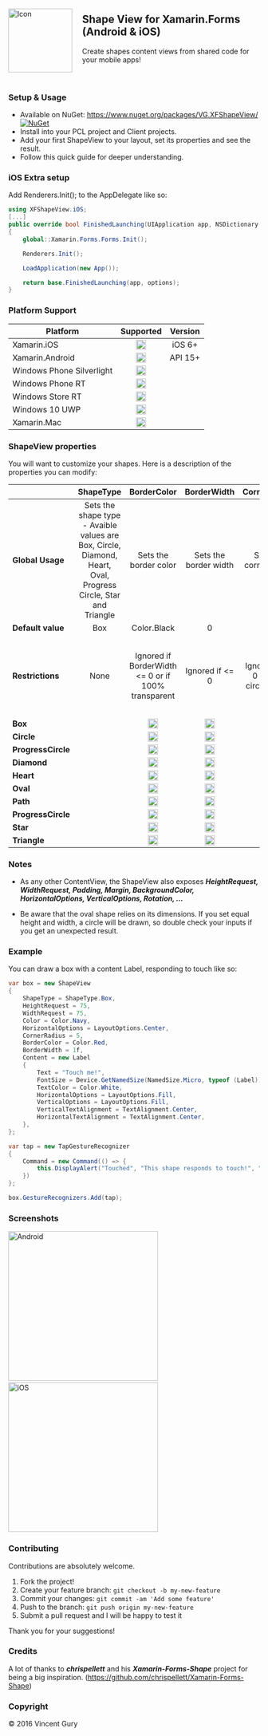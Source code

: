 <img alt="Icon" src="https://raw.githubusercontent.com/vincentgury/XFShapeView/master/art/icon.png" height="128" align="left" style="margin:20px 20px 20px 0" />

## Shape View for Xamarin.Forms (Android & iOS)

Create shapes content views from shared code for your mobile apps!
<br/><br/><br/>
### Setup & Usage
* Available on NuGet: https://www.nuget.org/packages/VG.XFShapeView/ [![NuGet](https://img.shields.io/nuget/v/VG.XFShapeView.svg?label=NuGet)](https://www.nuget.org/packages/VG.XFShapeView/)
* Install into your PCL project and Client projects.
* Add your first ShapeView to your layout, set its properties and see the result.
* Follow this quick guide for deeper understanding.

### iOS Extra setup

Add Renderers.Init(); to the AppDelegate like so:

```csharp
using XFShapeView.iOS;
[...]
public override bool FinishedLaunching(UIApplication app, NSDictionary options)
{
    global::Xamarin.Forms.Forms.Init();

    Renderers.Init();

    LoadApplication(new App());

    return base.FinishedLaunching(app, options);
}
```

### Platform Support

|Platform|Supported|Version|
| ------ | :-------: | :-----: |
|Xamarin.iOS|<img alt="Yes" src="https://raw.githubusercontent.com/vincentgury/Resources/master/images/ok.png" width="20">|iOS 6+|
|Xamarin.Android|<img alt="Yes" src="https://raw.githubusercontent.com/vincentgury/Resources/master/images/ok.png" width="20">|API 15+|
|Windows Phone Silverlight|<img alt="No" src="https://raw.githubusercontent.com/vincentgury/Resources/master/images/ko.png" width="20">||
|Windows Phone RT|<img alt="No" src="https://raw.githubusercontent.com/vincentgury/Resources/master/images/ko.png" width="20">||
|Windows Store RT|<img alt="No" src="https://raw.githubusercontent.com/vincentgury/Resources/master/images/ko.png" width="20">||
|Windows 10 UWP|<img alt="No" src="https://raw.githubusercontent.com/vincentgury/Resources/master/images/ko.png" width="20">||
|Xamarin.Mac|<img alt="No" src="https://raw.githubusercontent.com/vincentgury/Resources/master/images/ko.png" width="20">||


### ShapeView properties
You will want to customize your shapes. Here is a description of the properties you can modify:

||ShapeType|BorderColor|BorderWidth|CornerRadius|NumberOfPoints|RadiusRatio|Color|ProgressBorderWidth|ProgressBorderColor|Progress|Points|
| ------ | :-------: | :---------: | :---------: | :----------: | :------------: | :---------: | :------: | :------------: | :---------: | :------: | :------: |
|**Global Usage**|Sets the shape type - Avaible values are Box, Circle, Diamond, Heart, Oval, Progress Circle, Star and Triangle|Sets the border color|Sets the border width|Sets the corner radius|Set the number of points to draw the star|Set the ratio between the inner and the outer radius of the star|Set the fill color|Sets the border width of the circle progress indicator|Sets the border color of the circle progress indicator|Sets the current progress of the circle progress indicator|Sets the list of points of the path|
|**Default value**|Box|Color.Black|0|0|5|0.5f|Color.Default|3|Color.Black|0|null|
|**Restrictions**|None|Ignored if BorderWidth <= 0 or if 100% transparent| Ignored if <= 0|Ignored if <= 0 and for circles/ovals|Only for stars|Only for stars|Ignored if 100% transparent|Ignored if <= 0|Ignored if 100% transparent|Range from 0 to 100 for clockwise progression - From 0 to -100 for counterclockwise progress|Ignored if null or empty and only for paths
|**Box**||<img alt="Yes" src="https://raw.githubusercontent.com/vincentgury/Resources/master/images/ok.png" width="20">|<img alt="Yes" src="https://raw.githubusercontent.com/vincentgury/Resources/master/images/ok.png" width="20">|<img alt="Yes" src="https://raw.githubusercontent.com/vincentgury/Resources/master/images/ok.png" width="20">|<img alt="No" src="https://raw.githubusercontent.com/vincentgury/Resources/master/images/ko.png" width="20">|<img alt="No" src="https://raw.githubusercontent.com/vincentgury/Resources/master/images/ko.png" width="20">|<img alt="Yes" src="https://raw.githubusercontent.com/vincentgury/Resources/master/images/ok.png" width="20">|<img alt="No" src="https://raw.githubusercontent.com/vincentgury/Resources/master/images/ko.png" width="20">|<img alt="No" src="https://raw.githubusercontent.com/vincentgury/Resources/master/images/ko.png" width="20">|<img alt="No" src="https://raw.githubusercontent.com/vincentgury/Resources/master/images/ko.png" width="20">|<img alt="No" src="https://raw.githubusercontent.com/vincentgury/Resources/master/images/ko.png" width="20">|
|**Circle**||<img alt="Yes" src="https://raw.githubusercontent.com/vincentgury/Resources/master/images/ok.png" width="20">|<img alt="Yes" src="https://raw.githubusercontent.com/vincentgury/Resources/master/images/ok.png" width="20">|<img alt="No" src="https://raw.githubusercontent.com/vincentgury/Resources/master/images/ko.png" width="20">|<img alt="No" src="https://raw.githubusercontent.com/vincentgury/Resources/master/images/ko.png" width="20">|<img alt="No" src="https://raw.githubusercontent.com/vincentgury/Resources/master/images/ko.png" width="20">|<img alt="Yes" src="https://raw.githubusercontent.com/vincentgury/Resources/master/images/ok.png" width="20">|<img alt="No" src="https://raw.githubusercontent.com/vincentgury/Resources/master/images/ko.png" width="20">|<img alt="No" src="https://raw.githubusercontent.com/vincentgury/Resources/master/images/ko.png" width="20">|<img alt="No" src="https://raw.githubusercontent.com/vincentgury/Resources/master/images/ko.png" width="20">|<img alt="No" src="https://raw.githubusercontent.com/vincentgury/Resources/master/images/ko.png" width="20">|
|**ProgressCircle**||<img alt="Yes" src="https://raw.githubusercontent.com/vincentgury/Resources/master/images/ok.png" width="20">|<img alt="Yes" src="https://raw.githubusercontent.com/vincentgury/Resources/master/images/ok.png" width="20">|<img alt="No" src="https://raw.githubusercontent.com/vincentgury/Resources/master/images/ko.png" width="20">|<img alt="No" src="https://raw.githubusercontent.com/vincentgury/Resources/master/images/ko.png" width="20">|<img alt="No" src="https://raw.githubusercontent.com/vincentgury/Resources/master/images/ko.png" width="20">|<img alt="Yes" src="https://raw.githubusercontent.com/vincentgury/Resources/master/images/ok.png" width="20">|<img alt="Yes" src="https://raw.githubusercontent.com/vincentgury/Resources/master/images/ok.png" width="20">|<img alt="Yes" src="https://raw.githubusercontent.com/vincentgury/Resources/master/images/ok.png" width="20">|<img alt="Yes" src="https://raw.githubusercontent.com/vincentgury/Resources/master/images/ok.png" width="20">|<img alt="No" src="https://raw.githubusercontent.com/vincentgury/Resources/master/images/ko.png" width="20">|
|**Diamond**||<img alt="Yes" src="https://raw.githubusercontent.com/vincentgury/Resources/master/images/ok.png" width="20">|<img alt="Yes" src="https://raw.githubusercontent.com/vincentgury/Resources/master/images/ok.png" width="20">|<img alt="Yes" src="https://raw.githubusercontent.com/vincentgury/Resources/master/images/ok.png" width="20">|<img alt="No" src="https://raw.githubusercontent.com/vincentgury/Resources/master/images/ko.png" width="20">|<img alt="No" src="https://raw.githubusercontent.com/vincentgury/Resources/master/images/ko.png" width="20">|<img alt="Yes" src="https://raw.githubusercontent.com/vincentgury/Resources/master/images/ok.png" width="20">|<img alt="No" src="https://raw.githubusercontent.com/vincentgury/Resources/master/images/ko.png" width="20">|<img alt="No" src="https://raw.githubusercontent.com/vincentgury/Resources/master/images/ko.png" width="20">|<img alt="No" src="https://raw.githubusercontent.com/vincentgury/Resources/master/images/ko.png" width="20">|<img alt="No" src="https://raw.githubusercontent.com/vincentgury/Resources/master/images/ko.png" width="20">|
|**Heart**||<img alt="Yes" src="https://raw.githubusercontent.com/vincentgury/Resources/master/images/ok.png" width="20">|<img alt="Yes" src="https://raw.githubusercontent.com/vincentgury/Resources/master/images/ok.png" width="20">|<img alt="Yes" src="https://raw.githubusercontent.com/vincentgury/Resources/master/images/ok.png" width="20">|<img alt="No" src="https://raw.githubusercontent.com/vincentgury/Resources/master/images/ko.png" width="20">|<img alt="No" src="https://raw.githubusercontent.com/vincentgury/Resources/master/images/ko.png" width="20">|<img alt="Yes" src="https://raw.githubusercontent.com/vincentgury/Resources/master/images/ok.png" width="20">|<img alt="No" src="https://raw.githubusercontent.com/vincentgury/Resources/master/images/ko.png" width="20">|<img alt="No" src="https://raw.githubusercontent.com/vincentgury/Resources/master/images/ko.png" width="20">|<img alt="No" src="https://raw.githubusercontent.com/vincentgury/Resources/master/images/ko.png" width="20">|<img alt="No" src="https://raw.githubusercontent.com/vincentgury/Resources/master/images/ko.png" width="20">|
|**Oval**||<img alt="Yes" src="https://raw.githubusercontent.com/vincentgury/Resources/master/images/ok.png" width="20">|<img alt="Yes" src="https://raw.githubusercontent.com/vincentgury/Resources/master/images/ok.png" width="20">|<img alt="No" src="https://raw.githubusercontent.com/vincentgury/Resources/master/images/ko.png" width="20">|<img alt="No" src="https://raw.githubusercontent.com/vincentgury/Resources/master/images/ko.png" width="20">|<img alt="No" src="https://raw.githubusercontent.com/vincentgury/Resources/master/images/ko.png" width="20">|<img alt="Yes" src="https://raw.githubusercontent.com/vincentgury/Resources/master/images/ok.png" width="20">|<img alt="No" src="https://raw.githubusercontent.com/vincentgury/Resources/master/images/ko.png" width="20">|<img alt="No" src="https://raw.githubusercontent.com/vincentgury/Resources/master/images/ko.png" width="20">|<img alt="No" src="https://raw.githubusercontent.com/vincentgury/Resources/master/images/ko.png" width="20">|<img alt="No" src="https://raw.githubusercontent.com/vincentgury/Resources/master/images/ko.png" width="20">|
|**Path**||<img alt="Yes" src="https://raw.githubusercontent.com/vincentgury/Resources/master/images/ok.png" width="20">|<img alt="Yes" src="https://raw.githubusercontent.com/vincentgury/Resources/master/images/ok.png" width="20">|<img alt="Yes" src="https://raw.githubusercontent.com/vincentgury/Resources/master/images/ok.png" width="20">|<img alt="No" src="https://raw.githubusercontent.com/vincentgury/Resources/master/images/ko.png" width="20">|<img alt="No" src="https://raw.githubusercontent.com/vincentgury/Resources/master/images/ko.png" width="20">|<img alt="Yes" src="https://raw.githubusercontent.com/vincentgury/Resources/master/images/ok.png" width="20">|<img alt="No" src="https://raw.githubusercontent.com/vincentgury/Resources/master/images/ko.png" width="20">|<img alt="No" src="https://raw.githubusercontent.com/vincentgury/Resources/master/images/ko.png" width="20">|<img alt="No" src="https://raw.githubusercontent.com/vincentgury/Resources/master/images/ko.png" width="20">|<img alt="Yes" src="https://raw.githubusercontent.com/vincentgury/Resources/master/images/ok.png" width="20">|
|**ProgressCircle**||<img alt="Yes" src="https://raw.githubusercontent.com/vincentgury/Resources/master/images/ok.png" width="20">|<img alt="Yes" src="https://raw.githubusercontent.com/vincentgury/Resources/master/images/ok.png" width="20">|<img alt="No" src="https://raw.githubusercontent.com/vincentgury/Resources/master/images/ko.png" width="20">|<img alt="No" src="https://raw.githubusercontent.com/vincentgury/Resources/master/images/ko.png" width="20">|<img alt="No" src="https://raw.githubusercontent.com/vincentgury/Resources/master/images/ko.png" width="20">|<img alt="Yes" src="https://raw.githubusercontent.com/vincentgury/Resources/master/images/ok.png" width="20">|<img alt="Yes" src="https://raw.githubusercontent.com/vincentgury/Resources/master/images/ok.png" width="20">|<img alt="Yes" src="https://raw.githubusercontent.com/vincentgury/Resources/master/images/ok.png" width="20">|<img alt="Yes" src="https://raw.githubusercontent.com/vincentgury/Resources/master/images/ok.png" width="20">|<img alt="No" src="https://raw.githubusercontent.com/vincentgury/Resources/master/images/ko.png" width="20">|
|**Star**||<img alt="Yes" src="https://raw.githubusercontent.com/vincentgury/Resources/master/images/ok.png" width="20">|<img alt="Yes" src="https://raw.githubusercontent.com/vincentgury/Resources/master/images/ok.png" width="20">|<img alt="Yes" src="https://raw.githubusercontent.com/vincentgury/Resources/master/images/ok.png" width="20">|<img alt="Yes" src="https://raw.githubusercontent.com/vincentgury/Resources/master/images/ok.png" width="20">|<img alt="Yes" src="https://raw.githubusercontent.com/vincentgury/Resources/master/images/ok.png" width="20">|<img alt="Yes" src="https://raw.githubusercontent.com/vincentgury/Resources/master/images/ok.png" width="20">|<img alt="No" src="https://raw.githubusercontent.com/vincentgury/Resources/master/images/ko.png" width="20">|<img alt="No" src="https://raw.githubusercontent.com/vincentgury/Resources/master/images/ko.png" width="20">|<img alt="No" src="https://raw.githubusercontent.com/vincentgury/Resources/master/images/ko.png" width="20">|<img alt="No" src="https://raw.githubusercontent.com/vincentgury/Resources/master/images/ko.png" width="20">|
|**Triangle**||<img alt="Yes" src="https://raw.githubusercontent.com/vincentgury/Resources/master/images/ok.png" width="20">|<img alt="Yes" src="https://raw.githubusercontent.com/vincentgury/Resources/master/images/ok.png" width="20">|<img alt="Yes" src="https://raw.githubusercontent.com/vincentgury/Resources/master/images/ok.png" width="20">|<img alt="No" src="https://raw.githubusercontent.com/vincentgury/Resources/master/images/ko.png" width="20">|<img alt="No" src="https://raw.githubusercontent.com/vincentgury/Resources/master/images/ko.png" width="20">|<img alt="Yes" src="https://raw.githubusercontent.com/vincentgury/Resources/master/images/ok.png" width="20">|<img alt="No" src="https://raw.githubusercontent.com/vincentgury/Resources/master/images/ko.png" width="20">|<img alt="No" src="https://raw.githubusercontent.com/vincentgury/Resources/master/images/ko.png" width="20">|<img alt="No" src="https://raw.githubusercontent.com/vincentgury/Resources/master/images/ko.png" width="20">|<img alt="No" src="https://raw.githubusercontent.com/vincentgury/Resources/master/images/ko.png" width="20">|

### Notes
- As any other ContentView, the ShapeView also exposes ***HeightRequest, WidthRequest, Padding, Margin, BackgroundColor, HorizontalOptions, VerticalOptions, Rotation, ...***

- Be aware that the oval shape relies on its dimensions. If you set equal height and width, a circle will be drawn, so double check your inputs if you get an unexpected result.

### Example
You can draw a box with a content Label, responding to touch like so:

```csharp
var box = new ShapeView
{
	ShapeType = ShapeType.Box,
	HeightRequest = 75,
	WidthRequest = 75,
	Color = Color.Navy,
	HorizontalOptions = LayoutOptions.Center,
	CornerRadius = 5,
	BorderColor = Color.Red,
	BorderWidth = 1f,
	Content = new Label
	{
		Text = "Touch me!",
		FontSize = Device.GetNamedSize(NamedSize.Micro, typeof (Label)),
		TextColor = Color.White,
		HorizontalOptions = LayoutOptions.Fill,
		VerticalOptions = LayoutOptions.Fill,
		VerticalTextAlignment = TextAlignment.Center,
		HorizontalTextAlignment = TextAlignment.Center,
	},
};

var tap = new TapGestureRecognizer
{
	Command = new Command(() => {
		this.DisplayAlert("Touched", "This shape responds to touch!", "Ok");
	})
};

box.GestureRecognizers.Add(tap);
```

### Screenshots

<img alt="Android" src="https://raw.githubusercontent.com/vincentgury/XFShapeView/master/art/screenshots/screenshot-android-1.png" width="300" />
&nbsp;&nbsp;
<img alt="iOS" src="https://raw.githubusercontent.com/vincentgury/XFShapeView/master/art/screenshots/screenshot-ios-1.jpg" width="300" />

### Contributing

Contributions are absolutely welcome. 

1. Fork the project!
2. Create your feature branch: `git checkout -b my-new-feature`
3. Commit your changes: `git commit -am 'Add some feature'`
4. Push to the branch: `git push origin my-new-feature`
5. Submit a pull request and I will be happy to test it

Thank you for your suggestions!

### Credits

A lot of thanks to ***chrispellett*** and his ***Xamarin-Forms-Shape*** project for being a big inspiration. (https://github.com/chrispellett/Xamarin-Forms-Shape)

### Copyright

&copy; 2016 Vincent Gury
